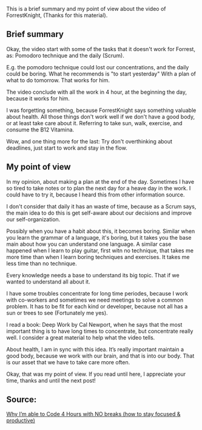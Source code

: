 This is a brief summary and my point of view about the video of
ForrestKnight, (Thanks for this material). 

## Brief summary

Okay, the video start with some of the tasks that it doesn't 
work for Forrest, as: Pomodoro technique and the daily (Scrum).

E.g. the pomodoro technique could lost our concentrations, and the
daily could be boring. What he recommends is "to start yesterday" 
With a plan of what to do tomorrow. That works for him. 

The video conclude with all the work in 4 hour, at the beginning the 
day, because it works for him. 

I was forgetting something, because ForrestKnight says something
valuable about health. All those things don't work well if we 
don't have a good body, or at least take care about it. Referring 
to take sun, walk, exercise, and consume the B12 Vitamina. 

Wow, and one thing more for the last: Try don't overthinking about
deadlines, just start to work and stay in the flow. 

## My point of view

In my opinion, about making a plan at the end of the day. Sometimes I have
so tired to take notes or to plan the next day for a heave day in
the work. I could have to try it, because I heard this from other information 
source. 

I don't consider that daily it has an waste of time, because
as a Scrum says, the main idea to do this is get self-aware about
our decisions and improve our self-organization. 

Possibly when you have a habit about this, it becomes boring. Similar
when you learn the grammar of a language, it's boring, but it takes
you the base main about how you can understand one language. A
similar case happened when I learn to play guitar, first witn no technique, that
takes me more time than when I learn boring techniques and exercises.
It takes me less time than no technique. 

Every knowledge needs a base to understand its big topic. That if
we wanted to understand all about it. 

I have some troubles concentrate for long time 
periodes, because I work with co-workers and sometimes we need
meetings to solve a common problem. It has to be fit for each kind
or developer, because not all has a sun or trees to see (Fortunately
me yes).

I read a book: Deep Work by Cal Newport, when
he says that the most important thing is to have long times to 
concentrate, but concentrate really well. I consider a great material
to help what the video tells. 

About health, I am in sync with this idea. It’s really important
maintain a good body, because we work with our brain, and that is
into our body. That is our asset that we have to take care more
often.

Okay, that was my point of view. If you read until here, I appreciate your 
time, thanks and until the next post!

## Source: 

[Why I’m able to Code 4 Hours with NO breaks (how to stay focused & productive)](https://www.youtube.com/watch?v=H68Iqm6c36U)


